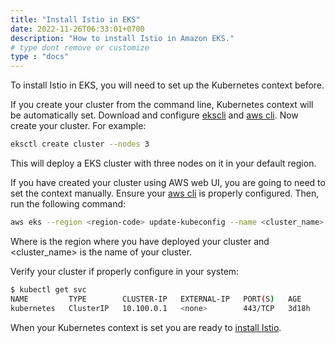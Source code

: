 ```yaml
---
title: "Install Istio in EKS"
date: 2022-11-26T06:33:01+0700
description: "How to install Istio in Amazon EKS."
# type dont remove or customize
type : "docs"
---
```

To install Istio in EKS, you will need to set up the Kubernetes context before.

If you create your cluster from the command line, Kubernetes context will be automatically set. Download and configure [ekscli](https://aws.amazon.com/blogs/opensource/eksctl-eks-cluster-one-command/) and [aws cli](https://docs.aws.amazon.com/cli/latest/userguide/cli-chap-configure.html). Now create your cluster. For example:

```sh
eksctl create cluster --nodes 3
```

This will deploy a EKS cluster with three nodes on it in your default region.

If you have created your cluster using AWS web UI, you are going to need to set the context manually. Ensure your [aws cli](https://docs.aws.amazon.com/cli/latest/userguide/cli-chap-configure.html) is properly configured. Then, run the following command:


```sh
aws eks --region <region-code> update-kubeconfig --name <cluster_name>
```

Where <region-code> is the region where you have deployed your cluster and <cluster_name> is the name of your cluster.

Verify your cluster if properly configure in your system:

```sh
$ kubectl get svc
NAME         TYPE        CLUSTER-IP   EXTERNAL-IP   PORT(S)   AGE
kubernetes   ClusterIP   10.100.0.1   <none>        443/TCP   3d18h
```


When your Kubernetes context is set you are ready to [install Istio](/getmesh-cli/install-istio/).
